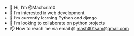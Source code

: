- 👋 Hi, I’m @Macharia10
- 👀 I’m interested in web development.
- 🌱 I’m currently learning Python and django
- 💞️ I’m looking to collaborate on python projects 
- 📫 How to reach me via email @ mash001sam@gmail.com

<!---
Macharia10/Macharia10 is a ✨ special ✨ repository because its `README.md` (this file) appears on your GitHub profile.
You can click the Preview link to take a look at your changes.
--->
